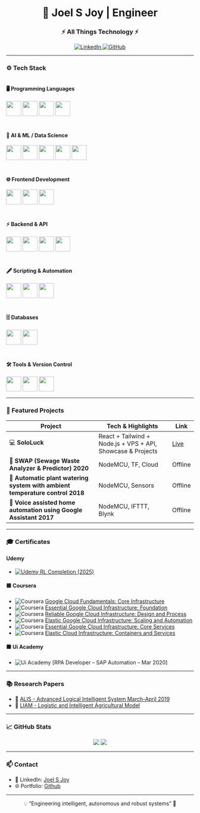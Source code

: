<h1 align="center">🤖 Joel S Joy | Engineer</h1>
<h3 align="center">⚡  All Things Technology ⚡</h3>

<p align="center">
  <a href="https://www.linkedin.com/in/joel-s-joy-4a8a60134/">
    <img alt="LinkedIn" src="https://img.shields.io/badge/LinkedIn-0A66C2?style=for-the-badge&logo=linkedin&logoColor=auto" />
  </a>
  <a href="https://github.com/joelsjoyt">
    <img alt="GitHub" src="https://img.shields.io/badge/GitHub-6e7681?style=for-the-badge&logo=github&logoColor=auto" />
  </a>
</p>

---
### ⚙️ Tech Stack

<div style="display: flex; flex-wrap: wrap; gap: 20px;">

<!-- Programming Languages -->
<div style="flex: 1; min-width: 250px;">
<h4>🖥 Programming Languages</h4>
<img src="https://img.shields.io/badge/Python-3776AB?style=for-the-badge&logo=python&logoColor=auto" height="40px" />
<img src="https://img.shields.io/badge/C-00599C?style=for-the-badge&logo=c&logoColor=auto" height="40px" />
<img src="https://img.shields.io/badge/JavaScript-F7DF1E?style=for-the-badge&logo=javascript&logoColor=black" height="40px" />
<img src="https://img.shields.io/badge/Solidity-363636?style=for-the-badge&logo=solidity&logoColor=auto" height="40px" />
</div>

<!-- AI & ML -->
<div style="flex: 1; min-width: 250px;">
<h4>🤖 AI & ML / Data Science</h4>
<img src="https://img.shields.io/badge/PyTorch-EE4C2C?style=for-the-badge&logo=pytorch&logoColor=auto" height="40px" />
<img src="https://img.shields.io/badge/TensorFlow-FF6F00?style=for-the-badge&logo=tensorflow&logoColor=auto" height="40px" />
<img src="https://img.shields.io/badge/NumPy-013243?style=for-the-badge&logo=NumPy&logoColor=auto" height="40px" />
<img src="https://img.shields.io/badge/Pandas-150458?style=for-the-badge&logo=pandas&logoColor=auto" height="40px" />
<img src="https://img.shields.io/badge/Jupyter-F37626?style=for-the-badge&logo=jupyter&logoColor=auto" height="40px" />
</div>

</div>

<div style="display: flex; flex-wrap: wrap; gap: 20px; margin-top: 20px;">

<!-- Frontend -->
<div style="flex: 1; min-width: 250px;">
<h4>🌐 Frontend Development</h4>
<img src="https://img.shields.io/badge/HTML5-E34F26?style=for-the-badge&logo=html5&logoColor=auto" height="40px" />
<img src="https://img.shields.io/badge/TailwindCSS-38B2AC?style=for-the-badge&logo=tailwind-css&logoColor=auto" height="40px" />
<img src="https://img.shields.io/badge/React-61DAFB?style=for-the-badge&logo=react&logoColor=black" height="40px" />
</div>

<!-- Backend & API -->
<div style="flex: 1; min-width: 250px;">
<h4>⚡ Backend & API</h4>
<img src="https://img.shields.io/badge/Node.js-339933?style=for-the-badge&logo=node.js&logoColor=auto" height="40px" />
<img src="https://img.shields.io/badge/Flask-000000?style=for-the-badge&logo=flask&logoColor=auto" height="40px" />
<img src="https://img.shields.io/badge/API-000000?style=for-the-badge&logo=swagger&logoColor=auto" height="40px" />
<img src="https://img.shields.io/badge/Hardhat-434343?style=for-the-badge&logo=hardhat&logoColor=auto" height="40px" />
</div>

</div>

<div style="display: flex; flex-wrap: wrap; gap: 20px; margin-top: 20px;">

<!-- Scripting & Automation -->
<div style="flex: 1; min-width: 250px;">
<h4>🖋 Scripting & Automation</h4>
<img src="https://img.shields.io/badge/Bash-4EAA25?style=for-the-badge&logo=gnu-bash&logoColor=auto" height="40px" />
<img src="https://img.shields.io/badge/WSL-0078D6?style=for-the-badge&logo=windows&logoColor=auto" height="40px" />
<img src="https://img.shields.io/badge/VPS-4B0082?style=for-the-badge&logo=linux&logoColor=auto" height="40px" />
</div>

<!-- Databases -->
<div style="flex: 1; min-width: 250px;">
<h4>🗄 Databases</h4>
<img src="https://img.shields.io/badge/PostgreSQL-336791?style=for-the-badge&logo=postgresql&logoColor=auto" height="40px" />
<img src="https://img.shields.io/badge/MongoDB-47A248?style=for-the-badge&logo=mongodb&logoColor=auto" height="40px" />
</div>

</div>

<div style="display: flex; flex-wrap: wrap; gap: 20px; margin-top: 20px;">

<!-- Tools -->
<div style="flex: 1; min-width: 250px;">
<h4>🛠 Tools & Version Control</h4>
<img src="https://img.shields.io/badge/Git-F05032?style=for-the-badge&logo=git&logoColor=auto" height="40px" />
<img src="https://img.shields.io/badge/Adobe_Premiere_Pro-9999FF?style=for-the-badge&logo=adobe-premiere&logoColor=auto" height="40px" />
<img src="https://img.shields.io/badge/Postman-FF6C37?style=for-the-badge&logo=postman&logoColor=auto" height="40px" />
</div>

</div>

---

### 🚀 Featured Projects

| Project | Tech & Highlights | Link |
|---------|-----------------|------|
| 💻 **SoloLuck** | React + Tailwind + Node.js + VPS + API, Showcase & Projects | [Live](https://www.sololuck.com/) 
| 🦾 **SWAP (Sewage Waste Analyzer & Predictor) 2020** | NodeMCU, TF, Cloud | Offline
| 🤖 **Automatic plant watering system with ambient temperature control 2018** | NodeMCU, Sensors | Offline
| 🤖 **Voice assisted home automation using Google Assistant 2017** | NodeMCU, IFTTT, Blynk | Offline

---

### 🎓 Certificates

#### Udemy
<ul>
  <li>
    <a href="https://www.udemy.com/certificate/UC-287cb0c8-21b4-456b-8cae-a319cb808328/" target="_blank">
      <img src="https://img.shields.io/badge/Udemy-A435F0?style=flat-square&logo=udemy&logoColor=auto" alt="Udemy" />
      RL Completion (2025)
    </a>
  </li>
</ul>

#### 🟦 Coursera
- ![Coursera](https://img.shields.io/badge/Coursera-0056D2?style=for-the-badge&logo=coursera&logoColor=auto) [Google Cloud Fundamentals: Core Infrastructure](https://coursera.org/verify/VZKVLZ26268C)
- ![Coursera](https://img.shields.io/badge/Coursera-0056D2?style=for-the-badge&logo=coursera&logoColor=auto) [Essential Google Cloud Infrastructure: Foundation](https://coursera.org/verify/7PGRSUPEGYCU)
- ![Coursera](https://img.shields.io/badge/Coursera-0056D2?style=for-the-badge&logo=coursera&logoColor=auto) [Reliable Google Cloud Infrastructure: Design and Process](https://coursera.org/verify/BMZ4WST2NH9H)
- ![Coursera](https://img.shields.io/badge/Coursera-0056D2?style=for-the-badge&logo=coursera&logoColor=auto) [Elastic Google Cloud Infrastructure: Scaling and Automation](https://coursera.org/verify/TZ9Q4A5J7WHT)
- ![Coursera](https://img.shields.io/badge/Coursera-0056D2?style=for-the-badge&logo=coursera&logoColor=auto) [Essential Google Cloud Infrastructure: Core Services](https://coursera.org/verify/CNTCNFQJDGU9)
- ![Coursera](https://img.shields.io/badge/Coursera-0056D2?style=for-the-badge&logo=coursera&logoColor=auto) [Elastic Cloud Infrastructure: Containers and Services](https://coursera.org/verify/QGTWLP7W5M9M)

#### 🟧 Ui Academy
- ![Ui Academy](https://img.shields.io/badge/Ui_Academy-FF6F00?style=for-the-badge&logo=UiPath&logoColor=auto) [RPA Developer – SAP Automation – Mar 2020]

---

### 📚 Research Papers

- 📝 [ALIS - Advanced Logical Intelligent System March-April 2019](https://doi.org/10.30534/ijiscs/2019/23822019)  
- 📝 [LIAM - Logistic and Intelligent Agricultural Model](https://doi.org/10.30534/ijacst/2020/01962020 )  

---

### 📈 GitHub Stats

<p align="center">
  <img src="https://github-readme-stats.vercel.app/api?username=joelsjoyt&show_icons=true&theme=radical&count_private=true" />
  <img src="https://github-readme-stats.vercel.app/api/top-langs/?username=joelsjoyt&layout=compact&theme=radical" />
</p>

---

### 📫 Contact

- 🔗 LinkedIn: [Joel S Joy](https://www.linkedin.com/in/joel-s-joy-4a8a60134/)  
- 🌐 Portfolio: [Github](https://github.com/joelsjoyt)  

---

<p align="center">💡 “Engineering intelligent, autonomous and robust systems” 🚀</p>
